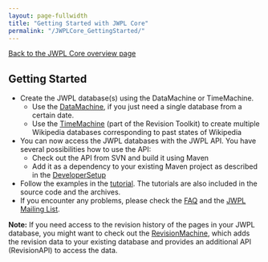 ```yaml
---
layout: page-fullwidth
title: "Getting Started with JWPL Core"
permalink: "/JWPLCore_GettingStarted/"
---
```


[Back to the JWPL Core overview page](/dkpro-jwpl/JWPL_Core)

## Getting Started

  * Create the JWPL database(s) using the DataMachine or TimeMachine.
    * Use the [DataMachine](/dkpro-jwpl/DataMachine), if you just need a single database from a certain date.
    * Use the [TimeMachine](/dkpro-jwpl/TimeMachine) (part of the Revision Toolkit) to create multiple Wikipedia databases corresponding to past states of Wikipedia
  * You can now access the JWPL databases with the JWPL API. You have several possibilities how to use the API:
    * Check out the API from SVN and build it using Maven
    * Add it as a dependency to your existing Maven project as described in the [DeveloperSetup](/dkpro-jwpl/DeveloperSetup)
  * Follow the examples in the [tutorial](/dkpro-jwpl/JwplTutorial). The tutorials are also included in the source code and the archives.
  * If you encounter any problems, please check the [FAQ](/dkpro-jwpl/JWPL_FAQ) and the [JWPL Mailing List](http://groups.google.com/group/jwpl).

**Note:** If you need access to the revision history of the pages in your JWPL database, you might want to check out the [RevisionMachine](/dkpro-jwpl/RevisionMachine), which adds the revision data to your existing database and provides an additional API (RevisionAPI) to access the data.